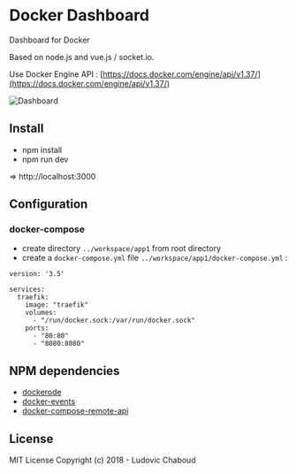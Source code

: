 # Docker Dashboard

Dashboard for Docker

Based on node.js and vue.js / socket.io.

Use Docker Engine API : [https://docs.docker.com/engine/api/v1.37/](https://docs.docker.com/engine/api/v1.37/)

![Dashboard](/doc/images/dashboard.png)

## Install

* npm install
* npm run dev

=> http://localhost:3000

## Configuration

### docker-compose

* create directory ```../workspace/app1``` from root directory
* create a ```docker-compose.yml``` file ```../workspace/app1/docker-compose.yml``` :
```
version: '3.5'

services:
  traefik:
    image: "traefik"
    volumes:
      - "/run/docker.sock:/var/run/docker.sock"
    ports:
      - "80:80"
      - "8080:8080"
```

## NPM dependencies

* [dockerode](https://www.npmjs.com/package/dockerode)
* [docker-events](https://www.npmjs.com/package/docker-events)
* [docker-compose-remote-api](https://www.npmjs.com/package/docker-compose-remote-api)

## License

MIT License
Copyright (c) 2018 - Ludovic Chaboud

